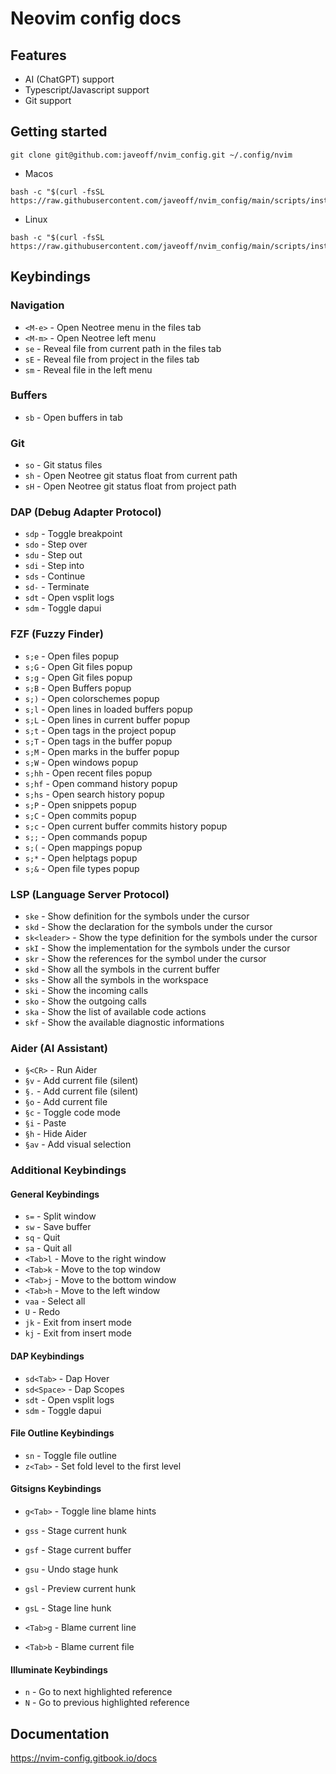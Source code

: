 # Neovim config docs

## Features

- AI (ChatGPT) support
- Typescript/Javascript support
- Git support

## Getting started

```
git clone git@github.com:javeoff/nvim_config.git ~/.config/nvim
```

- Macos

```
bash -c "$(curl -fsSL https://raw.githubusercontent.com/javeoff/nvim_config/main/scripts/install_macos.sh)"
```

- Linux

```
bash -c "$(curl -fsSL https://raw.githubusercontent.com/javeoff/nvim_config/main/scripts/install_linux.sh)"
```

## Keybindings

### Navigation

- `<M-e>` - Open Neotree menu in the files tab
- `<M-m>` - Open Neotree left menu
- `se` - Reveal file from current path in the files tab
- `sE` - Reveal file from project in the files tab
- `sm` - Reveal file in the left menu

### Buffers

- `sb` - Open buffers in tab

### Git

- `so` - Git status files
- `sh` - Open Neotree git status float from current path
- `sH` - Open Neotree git status float from project path

### DAP (Debug Adapter Protocol)

- `sdp` - Toggle breakpoint
- `sdo` - Step over
- `sdu` - Step out
- `sdi` - Step into
- `sds` - Continue
- `sd-` - Terminate
- `sdt` - Open vsplit logs
- `sdm` - Toggle dapui

### FZF (Fuzzy Finder)

- `s;e` - Open files popup
- `s;G` - Open Git files popup
- `s;g` - Open Git files popup
- `s;B` - Open Buffers popup
- `s;)` - Open colorschemes popup
- `s;l` - Open lines in loaded buffers popup
- `s;L` - Open lines in current buffer popup
- `s;t` - Open tags in the project popup
- `s;T` - Open tags in the buffer popup
- `s;M` - Open marks in the buffer popup
- `s;W` - Open windows popup
- `s;hh` - Open recent files popup
- `s;hf` - Open command history popup
- `s;hs` - Open search history popup
- `s;P` - Open snippets popup
- `s;C` - Open commits popup
- `s;c` - Open current buffer commits history popup
- `s;;` - Open commands popup
- `s;(` - Open mappings popup
- `s;*` - Open helptags popup
- `s;&` - Open file types popup

### LSP (Language Server Protocol)

- `ske` - Show definition for the symbols under the cursor
- `skd` - Show the declaration for the symbols under the cursor
- `sk<leader>` - Show the type definition for the symbols under the cursor
- `skI` - Show the implementation for the symbols under the cursor
- `skr` - Show the references for the symbol under the cursor
- `skd` - Show all the symbols in the current buffer
- `sks` - Show all the symbols in the workspace
- `ski` - Show the incoming calls
- `sko` - Show the outgoing calls
- `ska` - Show the list of available code actions
- `skf` - Show the available diagnostic informations

### Aider (AI Assistant)

- `§<CR>` - Run Aider
- `§v` - Add current file (silent)
- `§.` - Add current file (silent)
- `§o` - Add current file
- `§c` - Toggle code mode
- `§i` - Paste
- `§h` - Hide Aider
- `§av` - Add visual selection

### Additional Keybindings

#### General Keybindings

- `s=` - Split window
- `sw` - Save buffer
- `sq` - Quit
- `sa` - Quit all
- `<Tab>l` - Move to the right window
- `<Tab>k` - Move to the top window
- `<Tab>j` - Move to the bottom window
- `<Tab>h` - Move to the left window
- `vaa` - Select all
- `U` - Redo
- `jk` - Exit from insert mode
- `kj` - Exit from insert mode

#### DAP Keybindings

- `sd<Tab>` - Dap Hover
- `sd<Space>` - Dap Scopes
- `sdt` - Open vsplit logs
- `sdm` - Toggle dapui

#### File Outline Keybindings

- `sn` - Toggle file outline
- `z<Tab>` - Set fold level to the first level

#### Gitsigns Keybindings

- `g<Tab>` - Toggle line blame hints
- `gss` - Stage current hunk
- `gsf` - Stage current buffer
- `gsu` - Undo stage hunk
- `gsl` - Preview current hunk
- `gsL` - Stage line hunk

- `<Tab>g` - Blame current line
- `<Tab>b` - Blame current file

#### Illuminate Keybindings

- `n` - Go to next highlighted reference
- `N` - Go to previous highlighted reference

## Documentation

https://nvim-config.gitbook.io/docs
